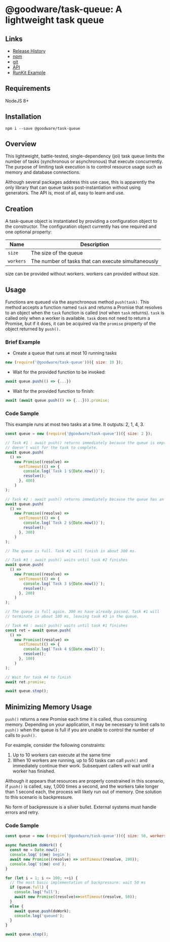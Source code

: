 # @goodware/task-queue: A lightweight task queue

## Links

- [Release History](https://good-ware.github.io/js-task-queue/tutorial-Releases)
- [npm](https://www.npmjs.com/package/@goodware/task-queue)
- [git](https://github.com/good-ware/js-task-queue)
- [API](https://good-ware.github.io/js-task-queue/)
- [RunKit Example](https://runkit.com/dev-guy/61b6680f5888a000084f5b05)

## Requirements

NodeJS 8+

## Installation

`npm i --save @goodware/task-queue`

## Overview

This lightweight, battle-tested, single-dependency (joi) task queue limits the number of tasks (synchronous or asynchronous) that execute concurrently. The purpose of limiting task execution is to control resource usage such as memory and database connections.

Although several packages address this use case, this is apparently the only library that can queue tasks post-instantiation without using generators. The API is, most of all, easy to learn and use.

## Creation

A task-queue object is instantiated by providing a configuration object to the constructor. The configuration object currently has one required and one optional property:

| Name      | Description                                         |
| --------- | --------------------------------------------------- |
| `size`    | The size of the queue                               |
| `workers` | The number of tasks that can execute simultaneously |

size can be provided without workers. workers can provided without size.

## Usage

Functions are queued via the asynchronous method `push(task)`. This method accepts a function named `task` and returns a Promise that resolves to an object when the `task` function is called (_not_ when `task` returns). `task` is called only when a worker is available. `task` does not need to return a Promise, but if it does, it can be acquired via the `promise` property of the object returned by `push().`

### Brief Example

- Create a queue that runs at most 10 running tasks

```js
new (require('@goodware/task-queue'))({ size: 10 });
```

- Wait for the provided function to be invoked:

```js
await queue.push(() => {...})
```

- Wait for the provided function to finish:

```js
await (await queue.push(() => {...})).promise;
```

### Code Sample

This example runs at most two tasks at a time. It outputs: 2, 1, 4, 3.

```js
const queue = new (require('@goodware/task-queue'))({ size: 2 });

// Task #1 : await push() returns immediately because the queue is empty. 'await'
// doesn't wait for the task to complete.
await queue.push(
  () =>
    new Promise((resolve) =>
      setTimeout(() => {
        console.log(`Task 1 ${Date.now()}`);
        resolve();
      }, 400)
    )
);

// Task #2 : await push() returns immediately because the queue has an open slot
await queue.push(
  () =>
    new Promise((resolve) =>
      setTimeout(() => {
        console.log(`Task 2 ${Date.now()}`);
        resolve();
      }, 300)
    )
);

// The queue is full. Task #2 will finish in about 300 ms.

// Task #3 : await push() waits until task #2 finishes
await queue.push(
  () =>
    new Promise((resolve) =>
      setTimeout(() => {
        console.log(`Task 3 ${Date.now()}`);
        resolve();
      }, 200)
    )
);

// The queue is full again. 300 ms have already passed. Task #1 will
// terminate in about 100 ms, leaving task #3 in the queue.

// Task #4 : await push() waits until task #1 finishes
const ret = await queue.push(
  () =>
    new Promise((resolve) =>
      setTimeout(() => {
        console.log(`Task 4 ${Date.now()}`);
        resolve();
      }, 100)
    )
);

// Wait for task #4 to finish
await ret.promise;

await queue.stop();
```

## Minimizing Memory Usage

`push()` returns a new Promise each time it is called, thus consuming memory. Depending on your application, it may be necessary to limit calls to `push()` when the queue is full if you are unable to control the number of calls to `push().`

For example, consider the following constraints:

1. Up to 10 workers can execute at the same time
2. When 10 workers are running, up to 50 tasks can call `push()` and immediately continue their work. Subsequent callers will wait until a worker has finished.

Although it appears that resources are properly constrained in this scenario, if `push()` is called, say, 1,000 times a second, and the workers take longer than 1 second each, the process will likely run out of memory. One solution to this scenario is backpressure.

No form of backpressure is a silver bullet. External systems must handle errors and retry.

### Code Sample

```js
const queue = new (require('@goodware/task-queue'))({ size: 50, workers: 10 });

async function doWork() {
  const me = Date.now();
  console.log(`${me} begin`);
  await new Promise((resolve) => setTimeout(resolve, 200));
  console.log(`${me} end`);
}

for (let i = 1; i <= 100; ++i) {
  // The most basic implementation of backpressure: wait 50 ms
  if (queue.full) {
    console.log('full');
    await new Promise((resolve)=>setTimeout(resolve, 50));
  }  
  else {
    await queue.push(doWork);
    console.log('queued');
  }    
}

await queue.stop();
```
